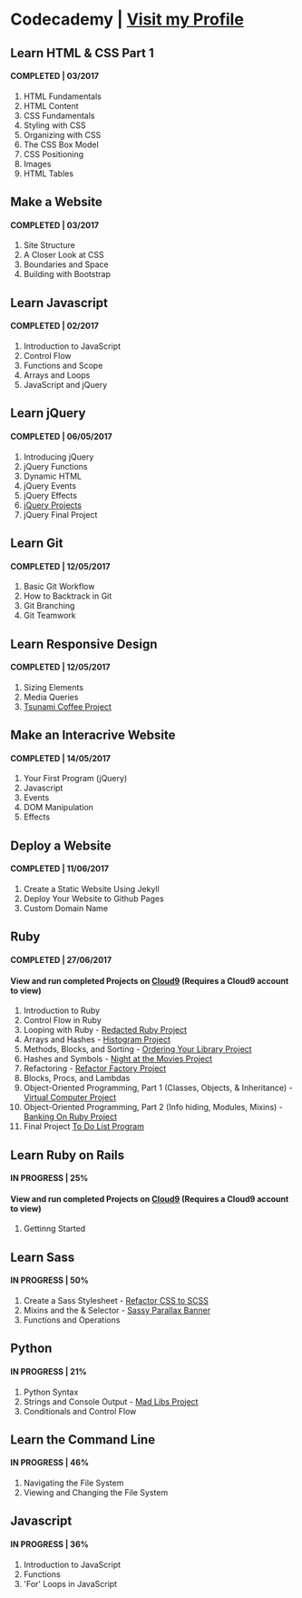 # Codecademy | [Visit my Profile](https://www.codecademy.com/sebam2k4)

## Learn HTML & CSS Part 1
#### COMPLETED | 03/2017
1. HTML Fundamentals
2. HTML Content
3. CSS Fundamentals
4. Styling with CSS
5. Organizing with CSS
6. The CSS Box Model
7. CSS Positioning
8. Images
9. HTML Tables


## Make a Website
#### COMPLETED | 03/2017
1. Site Structure
2. A Closer Look at CSS
3. Boundaries and Space
4. Building with Bootstrap


## Learn Javascript
#### COMPLETED | 02/2017
1. Introduction to JavaScript
2. Control Flow
3. Functions and Scope
4. Arrays and Loops
5. JavaScript and jQuery


## Learn jQuery
#### COMPLETED | 06/05/2017
1. Introducing jQuery
2. jQuery Functions
3. Dynamic HTML
4. jQuery Events
5. jQuery Effects
6. [jQuery Projects](/Codecademy/jQuery-Projects/ "View jQuery Projects")
7. jQuery Final Project


## Learn Git
#### COMPLETED | 12/05/2017
1. Basic Git Workflow
2. How to Backtrack in Git
3. Git Branching
4. Git Teamwork


## Learn Responsive Design
#### COMPLETED | 12/05/2017
1. Sizing Elements
2. Media Queries
3. [Tsunami Coffee Project](/Codecademy/Responsive-Design-Projects/ "View Tsunami Coffee Project")


## Make an Interacrive Website
#### COMPLETED | 14/05/2017
1. Your First Program (jQuery)
2. Javascript
3. Events
4. DOM Manipulation
5. Effects


## Deploy a Website
#### COMPLETED | 11/06/2017
1. Create a Static Website Using Jekyll
2. Deploy Your Website to Github Pages
3. Custom Domain Name


## Ruby
#### COMPLETED | 27/06/2017
#### View and run completed Projects on [Cloud9](https://ide.c9.io/sebam2k4/codecademy-ruby-practice) (Requires a Cloud9 account to view)
1. Introduction to Ruby
2. Control Flow in Ruby
3. Looping with Ruby - [Redacted Ruby Project](/Codecademy/Ruby/ "view Ruby Projects")
4. Arrays and Hashes - [Histogram Project](/Codecademy/Ruby/ "view Ruby Projects")
5. Methods, Blocks, and Sorting - [Ordering Your Library Project](Codecademy/Ruby/ "view Ruby Projects")
6. Hashes and Symbols - [Night at the Movies Project](/Codecademy/Ruby/ "view Ruby Projects")
7. Refactoring - [Refactor Factory Project](/Codecademy/Ruby/ "view Ruby Projects")
8. Blocks, Procs, and Lambdas
9. Object-Oriented Programming, Part 1 (Classes, Objects, & Inheritance) - [Virtual Computer Project](/Codecademy/Ruby/ "view Ruby Projects")
10. Object-Oriented Programming, Part 2 (Info hiding, Modules, Mixins) - [Banking On Ruby Project](/Codecademy/Ruby/ "view Ruby Projects")
11. Final Project [To Do List Program](/Codecademy/Ruby/ "view Ruby Projects")


## Learn Ruby on Rails
#### IN PROGRESS | 25%
#### View and run completed Projects on [Cloud9](https://ide.c9.io/sebam2k4/codecademy-ruby-practice) (Requires a Cloud9 account to view)
1. Gettinng Started


## Learn Sass
#### IN PROGRESS | 50%
1. Create a Sass Stylesheet - [Refactor CSS to SCSS](/Codecademy/Sass/ "View projects")
2. Mixins and the & Selector - [Sassy Parallax Banner](/Codecademy/Sass/ "view projects")
3. Functions and Operations


## Python
#### IN PROGRESS | 21%
1. Python Syntax
2. Strings and Console Output - [Mad Libs Project](/Codecademy/Python/ "view Python projects")
3. Conditionals and Control Flow


## Learn the Command Line
#### IN PROGRESS | 46%
1. Navigating the File System
2. Viewing and Changing the File System


## Javascript
#### IN PROGRESS | 36%
1. Introduction to JavaScript
2. Functions
3. 'For' Loops in JavaScript
